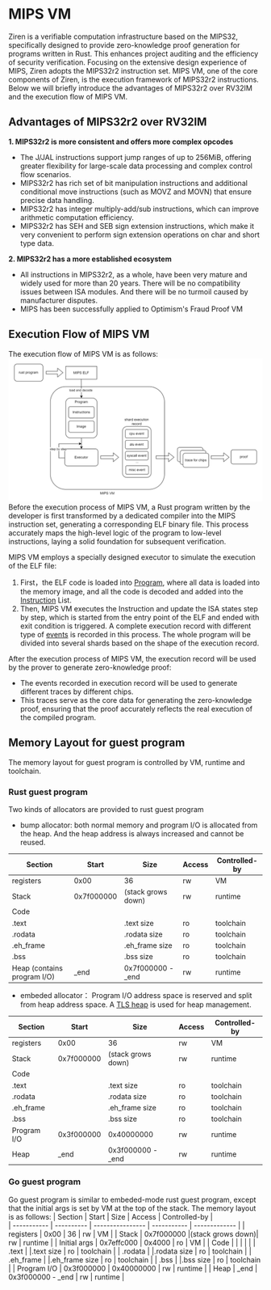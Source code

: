 # MIPS VM
Ziren is a verifiable computation infrastructure based on the MIPS32, specifically designed to provide zero-knowledge proof generation for programs written in Rust. This enhances project auditing and the efficiency of security verification. Focusing on the extensive design experience of MIPS, Ziren adopts the MIPS32r2 instruction set. MIPS VM, one of the core components of Ziren, is the execution framework of MIPS32r2 instructions. Below we will briefly introduce the advantages of MIPS32r2 over RV32IM and the execution flow of MIPS VM.


## Advantages of MIPS32r2 over RV32IM

**1. MIPS32r2 is more consistent and offers more complex opcodes**
  - The J/JAL instructions support jump ranges of up to 256MiB, offering greater flexibility for large-scale data processing and complex control flow scenarios.
  - MIPS32r2 has rich set of bit manipulation instructions and additional conditional move instructions (such as MOVZ and MOVN) that ensure precise data handling.
  - MIPS32r2 has integer multiply-add/sub instructions, which can improve arithmetic computation efficiency.
  - MIPS32r2 has SEH and SEB sign extension instructions, which make it very convenient to perform sign extension operations on char and short type data.
   
**2. MIPS32r2 has a more established ecosystem**
  - All instructions in MIPS32r2, as a whole, have been very mature and widely used for more than 20 years. There will be no compatibility issues between ISA modules. And there will be no turmoil caused by manufacturer disputes.
  - MIPS has been successfully applied to Optimism's Fraud Proof VM


## Execution Flow of MIPS VM

The execution flow of MIPS VM is as follows:
![Ziren MIPS VM execution flow](mips_vm_execution.png)
Before the execution process of MIPS VM, a Rust program written by the developer is first transformed by a dedicated compiler into the MIPS instruction set, generating a corresponding ELF binary file. This process accurately maps the high-level logic of the program to low-level instructions, laying a solid foundation for subsequent verification. 

MIPS VM employs a specially designed executor to simulate the execution of the ELF file:
1. First，the ELF code is loaded into [Program](https://github.com/ProjectZKM/Ziren/tree/main/crates/core/executor/src/program.rs), where all data is loaded into the memory image, and all the code is decoded and added into the [Instruction](https://github.com/ProjectZKM/Ziren/tree/main/crates/core/executor/src/instruction.rs) List. 
2. Then, MIPS VM executes the Instruction and update the ISA states step by step, which is started from the entry point of the ELF and ended with exit condition is triggered. A complete execution record with different type of [events](https://github.com/ProjectZKM/Ziren/tree/main/crates/core/executor/src/events) is recorded in this process. The whole program will be divided into several shards based on the shape of the execution record.

After the execution process of MIPS VM, the execution record will be used by the prover to generate zero-knowledge proof:
  - The events recorded in execution record will be used to generate different traces by different chips. 
  - This traces serve as the core data for generating the zero-knowledge proof, ensuring that the proof accurately reflects the real execution of the compiled program. 

## Memory Layout for guest program
The memory layout for guest program is controlled by VM, runtime and toolchain.
### Rust guest program
Two kinds of allocators are provided to rust guest program
 - bump allocator: both normal memory and program I/O is allocated from the heap. And the heap address is always increased and cannot be reused.

|   Section	  |    Start	 |     Size	        |   Access		| Controlled-by |	
| ----------- | ---------- | ---------------- | ----------- | ------------- |
| registers 	|    0x00	   | 36	              |     rw      |     VM        |
| Stack	      | 0x7f000000 |(stack grows down)|		  rw      |   runtime     |
| Code			  |            |                  |             |               |
|   .text	    |            |.text size        |     ro      |   toolchain   |
|   .rodata	  |            |.rodata size      |     ro      |   toolchain   |
|   .eh_frame	|            |.eh_frame size    |     ro      |   toolchain   |
|   .bss	    |            |.bss size         |     ro      |   toolchain   |
| Heap (contains program I/O) |	_end | 0x7f000000 - _end | rw | runtime     | 

 - embeded allocator： Program I/O address space is reserved and split from heap address space. A [TLS heap](https://github.com/rust-embedded/embedded-alloc) is used for heap management.

|   Section	  |    Start	 |     Size	        |   Access		| Controlled-by |	
| ----------- | ---------- | ---------------- | ----------- | ------------- |
| registers 	|    0x00	   | 36	              |     rw      |     VM        |
| Stack	      | 0x7f000000 |(stack grows down)|		  rw      |   runtime     |
| Code			  |            |                  |             |               |
|   .text	    |            |.text size        |     ro      |   toolchain   |
|   .rodata	  |            |.rodata size      |     ro      |   toolchain   |
|   .eh_frame	|            |.eh_frame size    |     ro      |   toolchain   |
|   .bss	    |            |.bss size         |     ro      |   toolchain   |
| Program I/O | 0x3f000000 | 0x40000000	      |     rw      |    runtime    |
| Heap        |	_end       | 0x3f000000 - _end | rw         |    runtime    | 

### Go guest program
Go guest program is similar to embeded-mode rust guest program, except that the initial args is set by VM at the top of the stack. The memory layout is as follows:
|   Section	  |    Start	 |     Size	        |   Access		| Controlled-by |	
| ----------- | ---------- | ---------------- | ----------- | ------------- |
| registers 	|    0x00	   | 36	              |     rw      |     VM        |
| Stack	      | 0x7f000000 |(stack grows down)|		  rw      |   runtime     |
|   Initial args | 0x7effc000 |   0x4000      |     ro      |     VM        |
| Code			  |            |                  |             |               |
|   .text	    |            |.text size        |     ro      |   toolchain   |
|   .rodata	  |            |.rodata size      |     ro      |   toolchain   |
|   .eh_frame	|            |.eh_frame size    |     ro      |   toolchain   |
|   .bss	    |            |.bss size         |     ro      |   toolchain   |
| Program I/O | 0x3f000000 | 0x40000000	      |     rw      |    runtime    |
| Heap        |	_end       | 0x3f000000 - _end | rw         |    runtime    |
